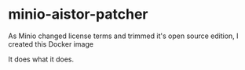 # minio-aistor-patcher

As Minio changed license terms and trimmed it's open source edition, I created this Docker image

It does what it does.